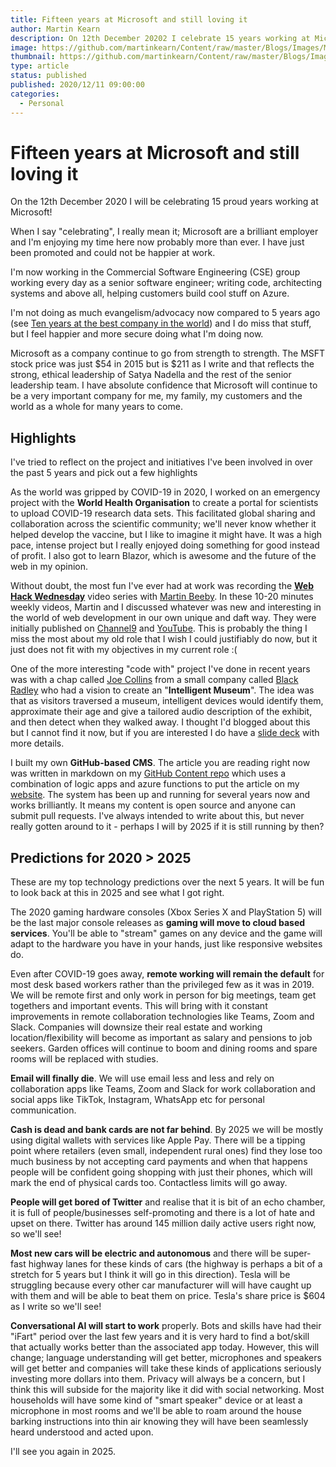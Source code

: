 ```yaml
---
title: Fifteen years at Microsoft and still loving it
author: Martin Kearn
description: On 12th December 20202 I celebrate 15 years working at Microsoft. This article contains a short reflection, some interesting facts and some predictions that I hope to look back on at my 20 year celebratory blog post.
image: https://github.com/martinkearn/Content/raw/master/Blogs/Images/Microsoft%20Service%20Award%2015%20years.jpg
thumbnail: https://github.com/martinkearn/Content/raw/master/Blogs/Images/Microsoft%20Service%20Award%2015%20years-thumb.jpg
type: article
status: published
published: 2020/12/11 09:00:00
categories: 
  - Personal
---
```


# Fifteen years at Microsoft and still loving it

On the 12th December 2020 I will be celebrating 15 proud years working at Microsoft!

When I say "celebrating", I really mean it; Microsoft are a brilliant employer and I'm enjoying my time here now probably more than ever. I have just been promoted and could not be happier at work.

I'm now working in the Commercial Software Engineering (CSE) group working every day as a senior software engineer; writing code, architecting systems and above all, helping customers build cool stuff on Azure.

I'm not doing as much evangelism/advocacy now compared to 5 years ago (see [Ten years at the best company in the world](http://martink.me/articles/ten-years-at-the-best-company-in-the-world)) and I do miss that stuff, but I feel happier and more secure doing what I'm doing now.

Microsoft as a company continue to go from strength to strength. The MSFT stock price was just $54 in 2015 but is $211 as I write and that reflects the strong, ethical leadership of Satya Nadella and the rest of the senior leadership team. I have absolute confidence that Microsoft will continue to be a very important company for me, my family, my customers and the world as a whole for many years to come.

## Highlights

I've tried to reflect on the project and initiatives I've been involved in over the past 5 years and pick out a few highlights

As the world was gripped by COVID-19 in 2020, I worked on an emergency project with the **World Health Organisation** to create a portal for scientists to upload COVID-19 research data sets. This facilitated global sharing and collaboration across the scientific community; we'll never know whether it helped develop the vaccine, but I like to imagine it might have. It was a high pace, intense project but I really enjoyed doing something for good instead of profit. I also got to learn Blazor, which is awesome and the future of the web in my opinion.

Without doubt, the most fun I've ever had at work was recording the **[Web Hack Wednesday](https://channel9.msdn.com/Shows/Web-Hack-Wednesday)** video series with [Martin Beeby](https://twitter.com/thebeebs). In these 10-20 minutes weekly videos, Martin and I discussed whatever was new and interesting in the world of web development in our own unique and daft way. They were initially published on [Channel9](https://channel9.msdn.com/Shows/Web-Hack-Wednesday) and [YouTube](https://www.youtube.com/channel/UCxfB8nhgGYilj21J9bO_x6Q). This is probably the thing I miss the most about my old role that I wish I could justifiably do now, but it just does not fit with my objectives in my current role :(

One of the more interesting "code with" project I've done in recent years was with a chap called [Joe Collins](https://twitter.com/joejcollins) from a small company called [Black Radley]() who had a vision to create an "**Intelligent Museum**". The idea was that as visitors traversed a museum, intelligent devices would identify them, approximate their age and give a tailored audio description of the exhibit, and then detect when they walked away. I thought I'd blogged about this but I cannot find it now, but if you are interested I do have a [slide deck](https://1drv.ms/p/s!ApiDsT2045uZgYv2W6bHU6m2A2IEIOU?e=CtFZfy) with more details.

I built my own **GitHub-based CMS**. The article you are reading right now was written in markdown on my [GitHub Content repo](https://github.com/martinkearn/Content) which uses a combination of logic apps and azure functions to put the article on my [website](http://martink.me/). The system has been up and running for several years now and works brilliantly. It means my content is open source and anyone can submit pull requests. I've always intended to write about this, but never really gotten around to it - perhaps I will by 2025 if it is still running by then?

## Predictions for 2020 > 2025

These are my top technology predictions over the next 5 years. It will be fun to look back at this in 2025 and see what I got right.

The 2020 gaming hardware consoles (Xbox Series X and PlayStation 5) will be the last major console releases as **gaming will move to cloud based services**. You'll be able to "stream" games on any device and the game will adapt to the hardware you have in your hands, just like responsive websites do.

Even after COVID-19 goes away, **remote working will remain the default** for most desk based workers rather than the privileged few as it was in 2019. We will be remote first and only work in person for big meetings, team get togethers and important events. This will bring with it constant improvements in remote collaboration technologies like Teams, Zoom and Slack. Companies will downsize their real estate and working location/flexibility will become as important as salary and pensions to job seekers. Garden offices will continue to boom and dining rooms and spare rooms will be replaced with studies.

**Email will finally die**. We will use email less and less and rely on collaboration apps like Teams, Zoom and Slack for work collaboration and social apps like TikTok, Instagram, WhatsApp etc for personal communication.

**Cash is dead and bank cards are not far behind**. By 2025 we will be mostly using digital wallets with services like Apple Pay. There will be a tipping point where retailers (even small, independent rural ones) find they lose too much business by not accepting card payments and when that happens people will be confident going shopping with just their phones, which will mark the end of physical cards too. Contactless limits will go away.

**People will get bored of Twitter** and realise that it is bit of an echo chamber, it is full of people/businesses self-promoting and there is a lot of hate and upset on there. Twitter has around 145 million daily active users right now, so we'll see!

**Most new cars will be electric and autonomous** and there will be super-fast highway lanes for these kinds of cars (the highway is perhaps a bit of a stretch for 5 years but I think it will go in this direction). Tesla will be struggling because every other car manufacturer will will have caught up with them and will be able to beat them on price. Tesla's share price is $604 as I write so we'll see!

**Conversational AI will start to work** properly. Bots and skills have had their "iFart" period over the last few years and it is very hard to find a bot/skill that actually works better than the associated app today. However, this will change; language understanding will get better, microphones and speakers will get better and companies will take these kinds of applications seriously investing more dollars into them. Privacy will always be a concern, but I think this will subside for the majority like it did with social networking. Most households will have some kind of "smart speaker" device or at least a microphone in most rooms and we'll be able to roam around the house barking instructions into thin air knowing they will have been seamlessly heard understood and acted upon.

I'll see you again in 2025.